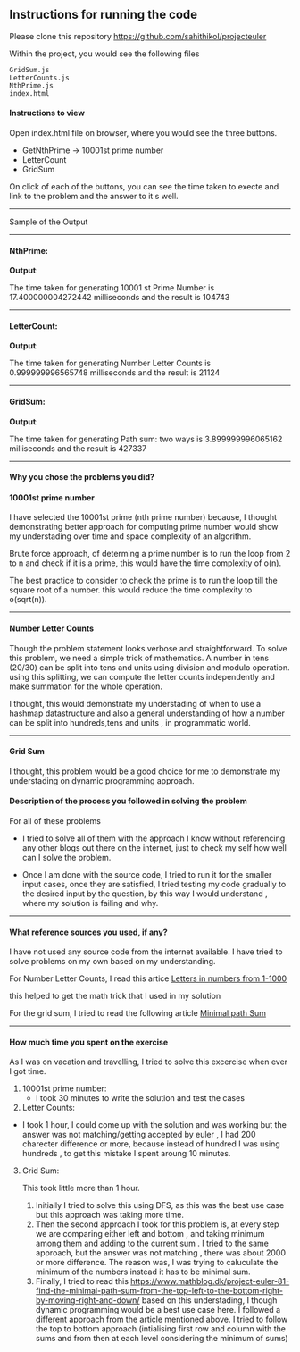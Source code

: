 ## Instructions for running the code

Please clone this repository https://github.com/sahithikol/projecteuler

Within the project, you would see the following files

    GridSum.js
    LetterCounts.js
    NthPrime.js
    index.html

#### Instructions to view

Open index.html file on browser, where you would see the three buttons.

- GetNthPrime -> 10001st prime number
- LetterCount
- GridSum

On click of each of the buttons, you can see the time taken to execte and link to the problem and the answer to it s well.

---

Sample of the Output

---

#### NthPrime:

**Output**:

The time taken for generating 10001 st Prime Number is 17.400000004272442 milliseconds and the result is 104743

---

#### LetterCount:

**Output**:

The time taken for generating Number Letter Counts is 0.999999996565748 milliseconds and the result is 21124

---

#### GridSum:

**Output**:

The time taken for generating Path sum: two ways is 3.899999996065162 milliseconds and the result is 427337

---

#### Why you chose the problems you did?

#### 10001st prime number

I have selected the 10001st prime (nth prime number) because, I thought demonstrating better approach for computing prime number would show my understading over time and space complexity of an algorithm.

Brute force approach, of determing a prime number is to run the loop from 2 to n and check if it is a prime, this would have the time complexity of o(n).

The best practice to consider to check the prime is to run the loop till the square root of a number. this would reduce the time complexity to o(sqrt(n)).

---

#### Number Letter Counts

Though the problem statement looks verbose and straightforward.
To solve this problem, we need a simple trick of mathematics.
A number in tens (20/30) can be split into tens and units using division and modulo operation.
using this splitting, we can compute the letter counts independently and make summation for the whole operation.

I thought, this would demonstrate my understading of when to use a hashmap datastructure and also a general understanding of how a number can be split into hundreds,tens and units , in programmatic world.

---

#### Grid Sum

I thought, this problem would be a good choice for me to demonstrate my understading on dynamic programming approach.

#### Description of the process you followed in solving the problem

For all of these problems

- I tried to solve all of them with the approach I know without referencing any other blogs out there on the internet, just to check my self how well can I solve the problem.

- Once I am done with the source code, I tried to run it for the smaller input cases, once they are satisfied, I tried testing my code gradually to the desired input by the question, by this way I would understand , where my solution is failing and why.

---

#### What reference sources you used, if any?

I have not used any source code from the internet available.
I have tried to solve problems on my own based on my understanding.

For Number Letter Counts, I read this artice
[Letters in numbers from 1-1000](https://www.mathblog.dk/project-euler-17-letters-in-the-numbers-1-1000/)

this helped to get the math trick that I used in my solution

For the grid sum, I tried to read the following article
[Minimal path Sum](https://www.mathblog.dk/project-euler-81-find-the-minimal-path-sum-from-the-top-left-to-the-bottom-right-by-moving-right-and-down/)

---

#### How much time you spent on the exercise

As I was on vacation and travelling, I tried to solve this excercise when ever I got time.

1. 10001st prime number:
   - I took 30 minutes to write the solution and test the cases
2. Letter Counts:

- I took 1 hour, I could come up with the solution and was working but the answer was not matching/getting accepted by euler , I had 200 charecter difference or more, because instead of hundred I was using hundreds , to get this mistake I spent aroung 10 minutes.

3. Grid Sum:

   This took little more than 1 hour.

   1. Initially I tried to solve this using DFS, as this was the best use case
      but this approach was taking more time.
   2. Then the second approach I took for this problem is, at every step we are comparing either left and bottom , and taking minimum among them and adding to the current sum . I tried to the same approach, but the answer was not matching , there was about 2000 or more difference.
      The reason was, I was trying to caluculate the minimum of the numbers instead it has to be minimal sum.
   3. Finally, I tried to read this https://www.mathblog.dk/project-euler-81-find-the-minimal-path-sum-from-the-top-left-to-the-bottom-right-by-moving-right-and-down/
      based on this understading, I though dynamic programming would be a best use case here.
      I followed a different approach from the article mentioned above.
      I tried to follow the top to bottom approach (intialising first row and column with the sums and from then at each level considering the minimum of sums)
